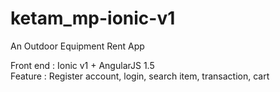 # ketam_mp-ionic-v1
An Outdoor Equipment Rent App

Front end : Ionic v1 + AngularJS 1.5 <br>
Feature : Register account, login, search item, transaction, cart
